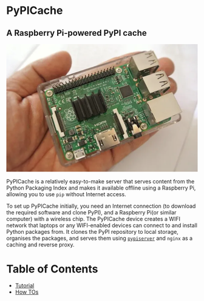 # PyPICache
## A Raspberry Pi-powered PyPI cache
![Raspberry PI](images/raspberry-pi-950490_640.webp)


PyPICache is a relatively easy-to-make server that serves content from the Python Packaging Index and makes it available offline using a Raspberry Pi, allowing you to use `pip` without Internet access. 

To set up PyPICache initially, you need an Internet connection (to download the required software and clone PyPI), and a Raspberry Pi(or similar computer) with a wireless chip. The PyPICache device creates a WIFI network that laptops or any WIFI-enabled devices can connect to and install Python packages from. It clones the PyPI repository to local storage, organises the packages, and serves them using [`pypiserver`](https://pypi.org/project/pypiserver/) and `nginx` as a caching and reverse proxy.
# Table of Contents

- [Tutorial](tutorial.md#tutorial)
- [How TOs](howto.md#how-to-guides)